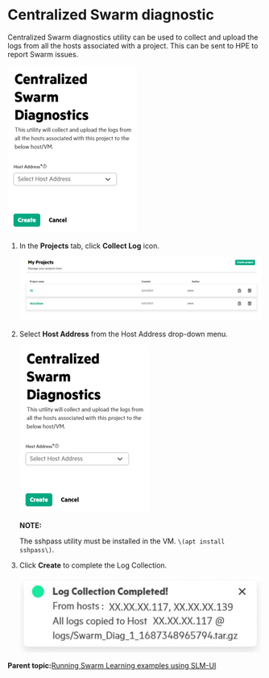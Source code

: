 # Centralized Swarm diagnostic

Centralized Swarm diagnostics utility can be used to collect and upload the logs from all the hosts associated with a project. This can be sent to HPE to report Swarm issues.

![Centralized Swarm Diagnostics](GUID-EA3ED67E-52AD-464F-B126-E21C6F835125-high.png)

1.  In the **Projects** tab, click **Collect Log** icon.

    ![MyProjects](GUID-E0930943-5847-4F31-8231-D1AD21862F1D-high.png)

2.  Select **Host Address** from the Host Address drop-down menu.

    ![Host Address](GUID-31258354-DEB0-428E-BC00-B706BD0BFCBA-high.png)

    **NOTE:**

    The sshpass utility must be installed in the VM. `\(apt install sshpass\)`.

3.  Click **Create** to complete the Log Collection.

    ![Log Collection Completed](GUID-5383ABE4-9B19-40A1-83CB-47F605828833-high.png)


**Parent topic:**[Running Swarm Learning examples using SLM-UI](GUID-A2B92980-7281-4B0A-989F-33097B7C96A5.md)

